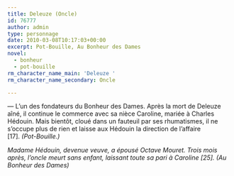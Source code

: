 ```yaml
---
title: Deleuze (Oncle)
id: 76777
author: admin
type: personnage
date: 2010-03-08T10:17:03+00:00
excerpt: Pot-Bouille, Au Bonheur des Dames
novel:
  - bonheur
  - pot-bouille
rm_character_name_main: 'Deleuze '
rm_character_name_secondary: Oncle

---
```

— L&rsquo;un des fondateurs du Bonheur des Dames. Après la mort de Deleuze aîné, il continue le commerce avec sa nièce Caroline, mariée à Charles Hédouin. Mais bientôt, cloué dans un fauteuil par ses rhumatismes, il ne s&rsquo;occupe plus de rien et laisse aux Hédouin la direction de l&rsquo;affaire [17]. _(Pot-Bouille.)_

_Madame Hédouin, devenue veuve, a épousé Octave Mouret. Trois mois après, l&rsquo;oncle meurt sans enfant, laissant toute sa pari à Caroline [25]. _(Au Bonheur des Dames)__